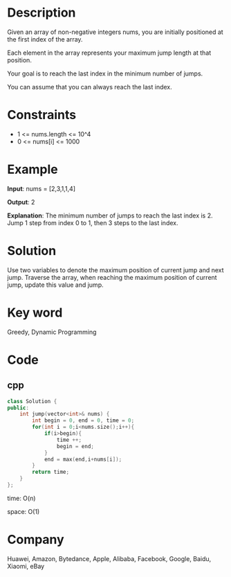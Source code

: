 # Description
Given an array of non-negative integers nums, you are initially positioned at the first index of the array.

Each element in the array represents your maximum jump length at that position.

Your goal is to reach the last index in the minimum number of jumps.

You can assume that you can always reach the last index.

# Constraints
* 1 <= nums.length <= 10^4
* 0 <= nums[i] <= 1000

# Example
**Input**: nums = [2,3,1,1,4]


**Output**: 2

**Explanation**: The minimum number of jumps to reach the last index is 2. Jump 1 step from index 0 to 1, then 3 steps to the last index.


# Solution
Use two variables to denote the maximum position of current jump and next jump. Traverse the array, when reaching the maximum position of current jump, update this value and jump. 

# Key word
Greedy, Dynamic Programming

# Code

## cpp
```cpp
class Solution {
public:
    int jump(vector<int>& nums) {
        int begin = 0, end = 0, time = 0;
        for(int i = 0;i<nums.size();i++){
            if(i>begin){
                time ++;
                begin = end;
            }
            end = max(end,i+nums[i]);
        }
        return time;
    }
};

```
time: O(n)


space: O(1)

# Company
Huawei, Amazon, Bytedance, Apple, Alibaba, Facebook, Google, Baidu, Xiaomi, eBay